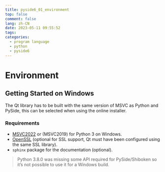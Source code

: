 ```yaml
---
title: pyside6_01_environment
top: false
comment: false
lang: zh-CN
date: 2023-05-11 09:55:52
tags:
categories:
  - program language
  - python
  - pyside6
---
```


# Environment

## Getting Started on Windows

The Qt library has to be built with the same version of MSVC as Python and PySide, this can be selected when using the online installer.

### Requirements

- [MSVC2022](https://visualstudio.microsoft.com/downloads/) or (MSVC2019) for Python 3 on Windows.
- [OpenSSL](https://sourceforge.net/projects/openssl/) (optional for SSL support, Qt must have been configured using the same SSL library).
- `sphinx` package for the documentation (optional).

> Python 3.8.0 was missing some API required for PySide/Shiboken so it’s not possible to use it for a Windows build.

